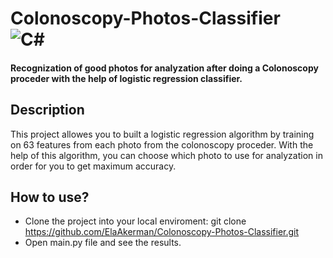 # Colonoscopy-Photos-Classifier &nbsp;&nbsp; <img alt="C#" src="https://img.shields.io/badge/Python-3776AB?style=for-the-badge&logo=python&logoColor=white">
#### Recognization of good photos for analyzation after doing a Colonoscopy proceder with the help of logistic regression classifier.  

## Description
This project allowes you to built a logistic regression algorithm by training on 63 features from each photo from the colonoscopy proceder. With the help of this algorithm, you can choose which photo to use for analyzation in order for you to get maximum accuracy.

## How to use?
* Clone the project into your local enviroment: git clone https://github.com/ElaAkerman/Colonoscopy-Photos-Classifier.git
* Open main.py file and see the results.
